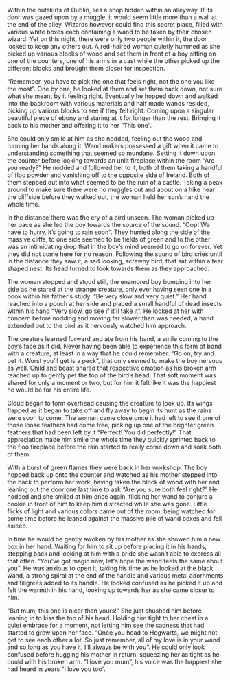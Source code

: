 Within the outskirts of Dublin, lies a shop hidden within an alleyway. If its door was gazed upon by a muggle, it would seem little more than a wall at the end of the alley. Wizards however could find this secret place, filled with various white boxes each containing a wand to be taken by their chosen wizard. Yet on this night, there were only two people within it, the door locked to keep any others out. A red-haired woman quietly hummed as she picked up various blocks of wood and set them in front of a boy sitting on one of the counters, one of his arms in a cast while the other picked up the different blocks and brought them closer for inspection.

“Remember, you have to pick the one that feels right, not the one you like the most”. One by one, he looked at them and set them back down, not sure what she meant by it feeling right. Eventually he hopped down and walked into the backroom with various materials and half made wands resided, picking up various blocks to see if they felt right. Coming upon a singular beautiful piece of ebony and staring at it for longer than the rest. Bringing it back to his mother and offering it to her “This one”. 

She could only smile at him as she nodded, feeling out the wood and running her hands along it. Wand makers possessed a gift when it came to understanding something that seemed so mundane. Setting it down upon the counter before looking towards an unlit fireplace within the room “Are you ready?” He nodded and followed her to it, both of them taking a handful of floo powder and vanishing off to the opposite side of Ireland. Both of them stepped out into what seemed to be the ruin of a castle. Taking a peak around to make sure there were no muggles out and about on a hike near the cliffside before they walked out, the woman held her son’s hand the whole time. 

In the distance there was the cry of a bird unseen. The woman picked up her pace as she led the boy towards the source of the sound. “Oop! We have to hurry, it’s going to rain soon”. They hurried along the side of the massive cliffs, to one side seemed to be fields of green and to the other was an intimidating drop that in the boy’s mind seemed to go on forever. Yet they did not come here for no reason. Following the sound of bird cries until in the distance they saw it, a sad looking, scrawny bird, that sat within a tear shaped nest. Its head turned to look towards them as they approached.

The woman stopped and stood still, the enamored boy bumping into her side as he stared at the strange creature, only ever having seen one in a book within his father’s study. “Be very slow and very quiet.” Her hand reached into a pouch at her side and placed a small handful of dead insects within his hand “Very slow, go see if it’ll take it”. He looked at her with concern before nodding and moving far slower than was needed, a hand extended out to the bird as it nervously watched him approach. 

The creature learned forward and ate from his hand, a smile coming to the boy’s face as it did. Never having been able to experience this form of bond with a creature, at least in a way that he could remember. “Go on, try and pet it. Worst you’ll get is a peck”, that only seemed to make the boy nervous as well. Child and beast shared that respective emotion as his broken arm reached up to gently pet the top of the bird’s head. That soft moment was shared for only a moment or two, but for him it felt like it was the happiest he would be for his entire life. 

Cloud began to form overhead causing the creature to look up. Its wings flapped as it began to take off and fly away to begin its hunt as the rains were soon to come. The woman came close once it had left to see if one of those loose feathers had come free, picking up one of the brighter green feathers that had been left by it “Perfect! You did perfectly!” That appreciation made him smile the whole time they quickly sprinted back to the floo fireplace before the rain started to really come down and soak both of them.

With a burst of green flames they were back in her workshop. The boy hopped back up onto the counter and watched as his mother stepped into the back to perform her work, having taken the block of wood with her and leaning out the door one last time to ask “Are you sure both feel right?” He nodded and she smiled at him once again, flicking her wand to conjure a cookie in front of him to keep him distracted while she was gone. Little flicks of light and various colors came out of the room, being watched for some time before he leaned against the massive pile of wand boxes and fell asleep.

In time he would be gently awoken by his mother as she showed him a new box in her hand. Waiting for him to sit up before placing it in his hands, stepping back and looking at him with a pride she wasn’t able to express all that often. “You’ve got magic now, let's hope the wand feels the same about you”. He was anxious to open it, taking his time as he looked at the black wand, a strong spiral at the end of the handle and various metal adornments and filigrees added to its handle. He looked confused as he picked it up and felt the warmth in his hand, looking up towards her as she came closer to him. 

“But mum, this one is nicer than yours!” She just shushed him before leaning in to kiss the top of his head. Holding him tight to her chest in a quiet embrace for a moment, not letting him see the sadness that had started to grow upon her face. “Once you head to Hogwarts, we might not get to see each other a lot. So just remember, all of my love is in your wand and so long as you have it, I’ll always be with you”. He could only look confused before hugging his mother in return, squeezing her as tight as he could with his broken arm. “I love you mum”, his voice was the happiest she had heard in years “I love you too”.